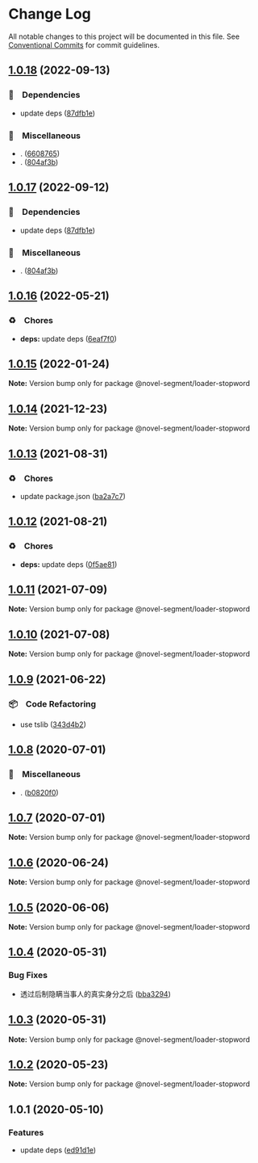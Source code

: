 # Change Log

All notable changes to this project will be documented in this file.
See [Conventional Commits](https://conventionalcommits.org) for commit guidelines.

## [1.0.18](https://github.com/bluelovers/ws-segment/compare/@novel-segment/loader-stopword@1.0.16...@novel-segment/loader-stopword@1.0.18) (2022-09-13)



### 📌　Dependencies

* update deps ([87dfb1e](https://github.com/bluelovers/ws-segment/commit/87dfb1e8c4e0ef55b975639bc94e113442cb1af7))


### 🔖　Miscellaneous

* . ([6608765](https://github.com/bluelovers/ws-segment/commit/66087652b3679f0833cc54051ba4889f8f909383))
* . ([804af3b](https://github.com/bluelovers/ws-segment/commit/804af3bcd7dbcef46217447be8e9c06ab70674ea))



## [1.0.17](https://github.com/bluelovers/ws-segment/compare/@novel-segment/loader-stopword@1.0.16...@novel-segment/loader-stopword@1.0.17) (2022-09-12)



### 📌　Dependencies

* update deps ([87dfb1e](https://github.com/bluelovers/ws-segment/commit/87dfb1e8c4e0ef55b975639bc94e113442cb1af7))


### 🔖　Miscellaneous

* . ([804af3b](https://github.com/bluelovers/ws-segment/commit/804af3bcd7dbcef46217447be8e9c06ab70674ea))



## [1.0.16](https://github.com/bluelovers/ws-segment/compare/@novel-segment/loader-stopword@1.0.15...@novel-segment/loader-stopword@1.0.16) (2022-05-21)


### ♻️　Chores

* **deps:** update deps ([6eaf7f0](https://github.com/bluelovers/ws-segment/commit/6eaf7f0fb6e8d803b5eb8dbb3e2cd7a1d6b19f52))





## [1.0.15](https://github.com/bluelovers/ws-segment/compare/@novel-segment/loader-stopword@1.0.14...@novel-segment/loader-stopword@1.0.15) (2022-01-24)

**Note:** Version bump only for package @novel-segment/loader-stopword





## [1.0.14](https://github.com/bluelovers/ws-segment/compare/@novel-segment/loader-stopword@1.0.13...@novel-segment/loader-stopword@1.0.14) (2021-12-23)

**Note:** Version bump only for package @novel-segment/loader-stopword





## [1.0.13](https://github.com/bluelovers/ws-segment/compare/@novel-segment/loader-stopword@1.0.12...@novel-segment/loader-stopword@1.0.13) (2021-08-31)


### ♻️　Chores

* update package.json ([ba2a7c7](https://github.com/bluelovers/ws-segment/commit/ba2a7c71f3c205f43bdb8530f3fd983776fc0511))





## [1.0.12](https://github.com/bluelovers/ws-segment/compare/@novel-segment/loader-stopword@1.0.11...@novel-segment/loader-stopword@1.0.12) (2021-08-21)


### ♻️　Chores

* **deps:** update deps ([0f5ae81](https://github.com/bluelovers/ws-segment/commit/0f5ae8193fd26493a8fa3c6d6327c0c7ea0e08c5))





## [1.0.11](https://github.com/bluelovers/ws-segment/compare/@novel-segment/loader-stopword@1.0.10...@novel-segment/loader-stopword@1.0.11) (2021-07-09)

**Note:** Version bump only for package @novel-segment/loader-stopword





## [1.0.10](https://github.com/bluelovers/ws-segment/compare/@novel-segment/loader-stopword@1.0.9...@novel-segment/loader-stopword@1.0.10) (2021-07-08)

**Note:** Version bump only for package @novel-segment/loader-stopword





## [1.0.9](https://github.com/bluelovers/ws-segment/compare/@novel-segment/loader-stopword@1.0.8...@novel-segment/loader-stopword@1.0.9) (2021-06-22)


### 📦　Code Refactoring

* use tslib ([343d4b2](https://github.com/bluelovers/ws-segment/commit/343d4b23a23e222b6a4aba1b8e2a196fc7c70073))





## [1.0.8](https://github.com/bluelovers/ws-segment/compare/@novel-segment/loader-stopword@1.0.7...@novel-segment/loader-stopword@1.0.8) (2020-07-01)


### 🔖　Miscellaneous

* . ([b0820f0](https://github.com/bluelovers/ws-segment/commit/b0820f0dc253a0857354bb8774eda397fa959e0e))





## [1.0.7](https://github.com/bluelovers/ws-segment/compare/@novel-segment/loader-stopword@1.0.6...@novel-segment/loader-stopword@1.0.7) (2020-07-01)

**Note:** Version bump only for package @novel-segment/loader-stopword





## [1.0.6](https://github.com/bluelovers/ws-segment/compare/@novel-segment/loader-stopword@1.0.5...@novel-segment/loader-stopword@1.0.6) (2020-06-24)

**Note:** Version bump only for package @novel-segment/loader-stopword





## [1.0.5](https://github.com/bluelovers/ws-segment/compare/@novel-segment/loader-stopword@1.0.4...@novel-segment/loader-stopword@1.0.5) (2020-06-06)

**Note:** Version bump only for package @novel-segment/loader-stopword





## [1.0.4](https://github.com/bluelovers/ws-segment/compare/@novel-segment/loader-stopword@1.0.3...@novel-segment/loader-stopword@1.0.4) (2020-05-31)


### Bug Fixes

* 透过后制隐瞒当事人的真实身分之后 ([bba3294](https://github.com/bluelovers/ws-segment/commit/bba329422fdc8cade395d47e6a630018e6943c0a))





## [1.0.3](https://github.com/bluelovers/ws-segment/compare/@novel-segment/loader-stopword@1.0.2...@novel-segment/loader-stopword@1.0.3) (2020-05-31)

**Note:** Version bump only for package @novel-segment/loader-stopword





## [1.0.2](https://github.com/bluelovers/ws-segment/compare/@novel-segment/loader-stopword@1.0.1...@novel-segment/loader-stopword@1.0.2) (2020-05-23)

**Note:** Version bump only for package @novel-segment/loader-stopword





## 1.0.1 (2020-05-10)


### Features

* update deps ([ed91d1e](https://github.com/bluelovers/ws-segment/commit/ed91d1e81b74370f81938cb163a3a6ccac39c3f2))
